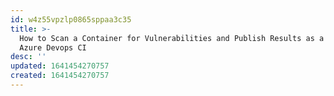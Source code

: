 ```yaml
---
id: w4z55vpzlp0865sppaa3c35
title: >-
  How to Scan a Container for Vulnerabilities and Publish Results as a Part of
  Azure Devops CI
desc: ''
updated: 1641454270757
created: 1641454270757
---
```



